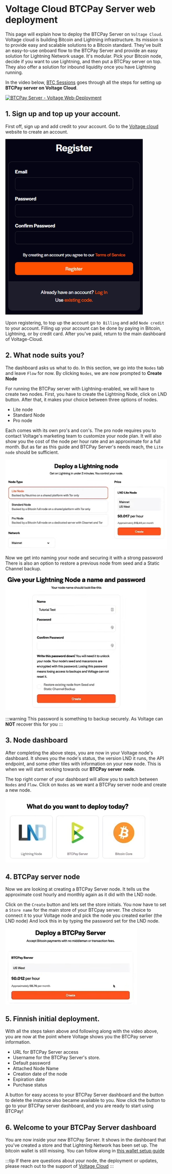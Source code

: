 # Voltage Cloud BTCPay Server web deployment

This page will explain how to deploy the BTCPay Server on `Voltage Cloud`.
Voltage cloud is building Bitcoin and Lightning infrastructure. Its mission is to provide easy and scalable solutions to a Bitcoin standard.
They've built an easy-to-use onboard flow to the BTCPay Server and provide an easy solution for Lightning Network usage.
It's modular. Pick your Bitcoin node, decide if you want to use Lightning, and then put a BTCPay server on top.
They also offer a solution for inbound liquidity once you have Lightning running.

In the video below, [BTC Sessions](https://twitter.com/BTCsessions) goes through all the steps for setting up **BTCPay server on Voltage Cloud**.

[![BTCPay Server - Voltage Web-Deployment](https://img.youtube.com/vi/KqsM-n-e4aY/mqdefault.jpg 'BTCPay Server - Voltage Web-Deployment')](https://www.youtube.com/watch?v=KqsM-n-e4aY 'BTCPay Server - LunaNode Web-Deployment')

## 1. Sign up and top up your account.

First off, sign up and add credit to your account.
Go to the [Voltage cloud](https://account.voltage.cloud/register) website to create an account.

![Voltage Cloud signup](../img/voltage/voltagereg.jpg 'Voltage Cloud Account')

Upon registering, to top up the account go to` Billing` and add `Node credit` to your account.
Filling up your account can be done by paying in Bitcoin, Lightning, or by credit card.
After you've paid, return to the main dashboard of Voltage-Cloud.

## 2. What node suits you?

The dashboard asks us what to do.
In this section, we go into the `Nodes` tab and leave `Flow` for now.
By clicking `Nodes`, we are now prompted to **Create Node**

For running the BTCPay server with Lightning-enabled, we will have to create two nodes.
First, you have to create the Lightning Node, click on LND button.
After that, it makes your choice between three options of nodes.

- Lite node
- Standard Node
- Pro node

Each comes with its own pro's and con's. The pro node requires you to contact Voltage's marketing team to customize your node plan.
It will also show you the cost of the node per hour rate and an approximate for a full month.
But as far as this guide and BTCPay Server's needs reach, the `Lite node` should be sufficient.

![Voltage Cloud Password](../img/voltage/deployln.jpg 'Voltage Cloud Password')

Now we get into naming your node and securing it with a strong password
There is also an option to restore a previous node from seed and a Static Channel backup.

![Voltage Cloud Password](../img/voltage/voltagelnname.jpg 'Voltage Cloud Password')

:::warning
This password is something to backup securely. As Voltage can **NOT** recover this for you
:::

## 3. Node dashboard

After completing the above steps, you are now in your Voltage node's dashboard.
It shows you the node's status, the version LND it runs, the API endpoint, and some other tiles with information on your new node.
This is when we will start working towards our **BTCPay server node**.

The top right corner of your dashboard will allow you to switch between `Nodes` and `Flow`.
Click on `Nodes` as we want a BTCPay server node and create a new node.

![Voltage Cloud Node](../img/voltage/whatnode.jpg 'Voltage Cloud Node')

## 4. BTCPay server node

Now we are looking at creating a BTCPay Server node.
It tells us the approximate cost hourly and monthly again as it did with the LND node.

Click on the `Create` button and lets set the store initials.
You now have to set a `Store name` for the main store of your BTCpay server.
The choice to connect it to your Voltage node and pick the node you created earlier (the LND node)
And lock this in by typing the password set for the LND node.

![Voltage Cloud BTCPay server Node](../img/voltage/deploybtcpay.jpg 'Voltage Cloud Cloud BTCPay server Node')

## 5. Finnish initial deployment.

With all the steps taken above and following along with the video above, you are now at the point where Voltage shows you the BTCPay server information.

- URL for BTCPay Server access
- Username for the BTCPay Server's store.
- Default password
- Attached Node Name
- Creation date of the node
- Expiration date
- Purchase status

A button for easy access to your BTCPay Server dashboard and the button to delete the instance also became available to you.
Now click the button to go to your BTCPay server dashboard, and you are ready to start using BTCPay!

## 6. Welcome to your BTCPay Server dashboard

You are now inside your new BTCPay Server.
It shows in the dashboard that you've created a store and that Lightning Network has been set up.
The bitcoin wallet is still missing. You can follow along in [this wallet setup guide](../WalletSetup.md)

:::tip
If there are questions about your node, the deployment or updates, please reach out to the support of [Voltage Cloud](https://voltage.cloud)
:::
